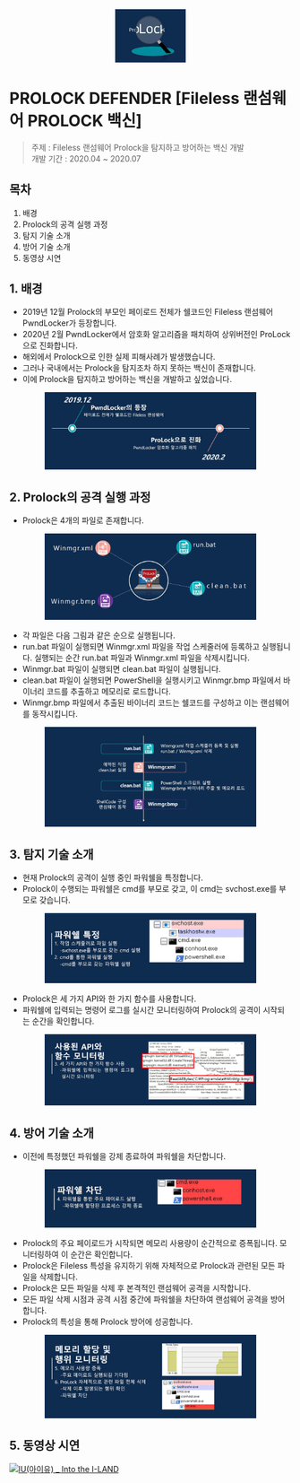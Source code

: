 <center><img src="/photo/icon.JPG" width="25%" height="25%"></center>

# PROLOCK DEFENDER [Fileless 랜섬웨어 PROLOCK 백신]
> 주제 : Fileless 랜섬웨어 Prolock을 탐지하고 방어하는 백신 개발 <br>
> 개발 기간 : 2020.04 ~ 2020.07

## 목차
1. 배경
2. Prolock의 공격 실행 과정
3. 탐지 기술 소개
4. 방어 기술 소개
5. 동영상 시연

## 1. 배경
- 2019년 12월 Prolock의 부모인 페이로드 전체가 쉘코드인 Fileless 랜섬웨어 PwndLocker가 등장합니다.
- 2020년 2월 PwndLocker에서 암호화 알고리즘을 패치하여 상위버전인 ProLock으로 진화합니다.
- 해외에서 Prolock으로 인한 실제 피해사례가 발생했습니다.
- 그러나 국내에서는 Prolock을 탐지조차 하지 못하는 백신이 존재합니다.
- 이에 Prolock을 탐지하고 방어하는 백신을 개발하고 싶었습니다.
<center><img src="/photo/1.JPG" width="75%" height="75%"></center>

## 2. Prolock의 공격 실행 과정
- Prolock은 4개의 파일로 존재합니다. 
<center><img src="/photo/2.JPG" width="75%" height="75%"></center>

- 각 파일은 다음 그림과 같은 순으로 실행됩니다.
- run.bat 파일이 실행되면 Winmgr.xml 파일을 작업 스케줄러에 등록하고 실행됩니다. 실행되는 순간 run.bat 파일과 Winmgr.xml 파일을 삭제시킵니다.
- Winmgr.bat 파일이 실행되면 clean.bat 파일이 실행됩니다.
- clean.bat 파일이 실행되면 PowerShell을 실행시키고 Winmgr.bmp 파일에서 바이너리 코드를 추출하고 메모리로 로드합니다.
- Winmgr.bmp 파일에서 추출된 바이너리 코드는 쉘코드를 구성하고 이는 랜섬웨어를 동작시킵니다.
<center><img src="/photo/3.JPG" width="75%" height="75%"></center>

## 3. 탐지 기술 소개
- 현재 Prolock의 공격이 실행 중인 파워쉘을 특정합니다.
- Prolock이 수행되는 파워쉘은 cmd를 부모로 갖고, 이 cmd는 svchost.exe를 부모로 갖습니다.
<center><img src="/photo/4.JPG" width="75%" height="75%"></center>

- Prolock은 세 가지 API와 한 가지 함수를 사용합니다.
- 파워쉘에 입력되는 명령어 로그를 실시간 모니터링하여 Prolock의 공격이 시작되는 순간을 확인합니다.
<center><img src="/photo/5.JPG" width="75%" height="75%"></center>

## 4. 방어 기술 소개
- 이전에 특정했던 파워쉘을 강제 종료하여 파워쉘을 차단합니다.
<center><img src="/photo/6.JPG" width="75%" height="75%"></center>

- Prolock의 주요 페이로드가 시작되면 메모리 사용량이 순간적으로 증폭됩니다. 모니터링하여 이 순간은 확인합니다.
- Prolock은 Fileless 특성을 유지하기 위해 자체적으로 Prolock과 관련된 모든 파일을 삭제합니다.
- Prolock은 모든 파일을 삭제 후 본격적인 랜섬웨어 공격을 시작합니다.
- 모든 파일 삭제 시점과 공격 시점 중간에 파워쉘을 차단하여 랜섬웨어 공격을 방어합니다.
- Prolock의 특성을 통해 Prolock 방어에 성공합니다.
<center><img src="/photo/7.JPG" width="75%" height="75%"></center>

## 5. 동영상 시연

[![IU(아이유) _ Into the I-LAND](http://img.youtube.com/vi/1mYRIV9o5-4/0.jpg)](https://youtu.be/1mYRIV9o5-4) 
